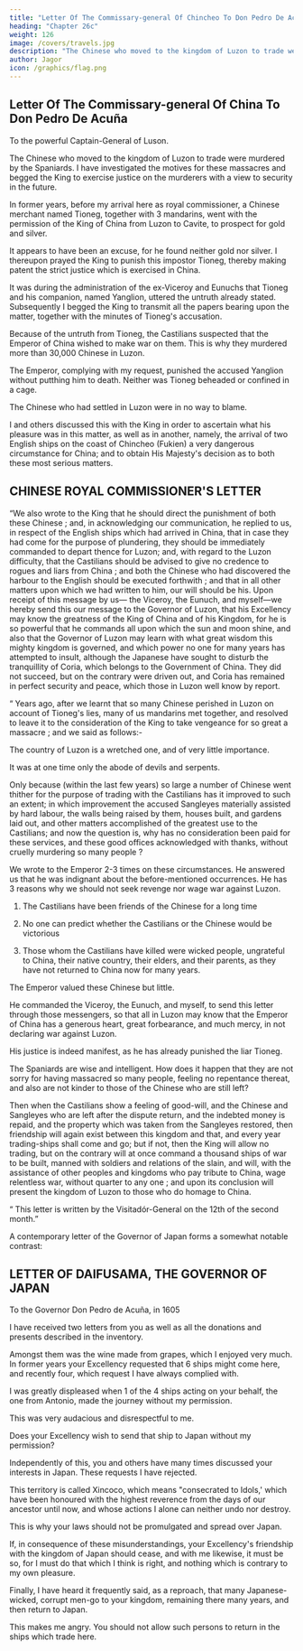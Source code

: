 ```yaml
---
title: "Letter Of The Commissary-general Of Chincheo To Don Pedro De Acuña, Governor Of The Philippines"
heading: "Chapter 26c"
weight: 126
image: /covers/travels.jpg
description: "The Chinese who moved to the kingdom of Luzon to trade were murdered by the Spaniards. I have investigated the motives for these massacres and begged the King to exercise justice on the murderers with a view to security in the future"
author: Jagor
icon: /graphics/flag.png
---
```



## Letter Of The Commissary-general Of China To Don Pedro De Acuña

To the powerful Captain-General of Luson. 

The Chinese who moved to the kingdom of Luzon to trade were murdered by the Spaniards. I have investigated the motives for these massacres and begged the King to exercise justice on the murderers with a view to security in the future.

In former years, before my arrival here as royal commissioner, a Chinese merchant named Tioneg, together with 3 mandarins, went with the permission of the King of China from Luzon to Cavite, to prospect for gold and silver. 

It appears to have been an excuse, for he found neither gold nor silver. I thereupon prayed the King to punish this impostor Tioneg, thereby making patent the strict justice which is exercised in China.

It was during the administration of the ex-Viceroy and Eunuchs that Tioneg and his companion, named Yanglion, uttered the untruth already stated. Subsequently I begged the King to transmit all the papers bearing upon the matter, together with the minutes of Tioneg's accusation<!--  when I myself examined the before-mentioned papers, and knew that everything that the accused Tioneg had said was utterly untrue -->.

Because of the untruth from Tioneg, the Castilians suspected that the Emperor of China wished to make war on them. This is why they murdered more than 30,000 Chinese in Luzon. 

The Emperor, complying with my request, punished the accused Yanglion without putthing him to death. Neither was Tioneg beheaded or confined in a cage. 

The Chinese who had settled in Luzon were in no way to blame. 

I and others discussed this with the King in order to ascertain what his pleasure was in this matter, as well as in another, namely, the arrival of two English ships on the coast of Chincheo (Fukien) a very dangerous circumstance for China; and to obtain His Majesty's decision as to both these most serious matters.



## CHINESE ROYAL COMMISSIONER'S LETTER

“We also wrote to the King that he should direct the punishment of both these Chinese ; and, in acknowledging our communication, he replied to us, in respect of the English ships which had arrived in China, that in case they had come for the purpose of plundering, they should be immediately commanded to depart thence for Luzon; and, with regard to the Luzon difficulty, that the Castilians should be advised to give no credence to rogues and liars from China ; and both the Chinese who had discovered the harbour to the English should be executed forthwith ; and that in all other matters upon which we had written to him, our will should be his. Upon receipt of this message by us— the Viceroy, the Eunuch, and myself—we hereby send this our message to the Governor of Luzon, that his Excellency may know the greatness of the King of China and of his Kingdom, for he is so powerful that he commands all upon which the sun and moon shine, and also that the Governor of Luzon may learn with what great wisdom this mighty kingdom is governed, and which power no one for many years has attempted to insult, although the Japanese have sought to disturb the tranquillity of Coria, which belongs to the Government of China. They did not succeed, but on the contrary were driven out, and Coria has remained in perfect security and peace, which those in Luzon well know by report.

“ Years ago, after we learnt that so many Chinese perished in Luzon on account of Tioneg's lies, many of us mandarins met together, and resolved to leave it to the consideration of the King to take vengeance for so great a massacre ; and we said as follows:- 

The country of Luzon is a wretched one, and of very little importance.

It was at one time only the abode of devils and serpents.

Only because (within the last few years) so large a number of Chinese went thither for the purpose of trading with the Castilians has it improved to such an extent; in which improvement the accused Sangleyes materially assisted by hard labour, the walls being raised by them, houses built, and gardens laid out, and other matters accomplished of the greatest use to the Castilians; and now the question is, why has no consideration been paid for these services, and these good offices acknowledged with thanks, without cruelly murdering so many people ? 

We wrote to the Emperor 2-3 times on these circumstances. He answered us that he was indignant about the before-mentioned occurrences. He has 3 reasons why we should not seek revenge nor wage war against Luzon. 

1. The Castilians have been friends of the Chinese for a long time

2. No one can predict whether the Castilians or the Chinese would be victorious

3. Those whom the Castilians have killed were wicked people, ungrateful to China, their native country, their elders, and their parents, as they have not returned to China now for many years. 

The Emperor valued these Chinese but little. 

He commanded the Viceroy, the Eunuch, and myself, to send this letter through those messengers, so that all in Luzon may know that the Emperor of China has a generous heart, great forbearance, and much mercy, in not declaring war against Luzon. 

His justice is indeed manifest, as he has already punished the liar Tioneg. 

The Spaniards are wise and intelligent. How does it happen that they are not sorry for having massacred so many people, feeling no repentance thereat, and also are not kinder to those of the Chinese who are still left?

Then when the Castilians show a feeling of good-will, and the Chinese and Sangleyes who are left after the dispute return, and the indebted money is repaid, and the property which was taken from the Sangleyes restored, then friendship will again exist between this kingdom and that, and every year trading-ships shall come and go; but if not, then the King will allow no trading, but on the contrary will at once command a thousand ships of war to be built, manned with soldiers and relations of the slain, and will, with the assistance of other peoples and kingdoms who pay tribute to China, wage relentless war, without quarter to any one ; and upon its conclusion will present the kingdom of Luzon to those who do homage to China.

“ This letter is written by the Visitadór-General on the 12th of the second month.”


A contemporary letter of the Governor of Japan forms a somewhat notable contrast:


## LETTER OF DAIFUSAMA, THE GOVERNOR OF JAPAN

To the Governor Don Pedro de Acuña, in 1605

I have received two letters from you as well as all the donations and presents described in the inventory. 

Amongst them was the wine made from grapes, which I enjoyed very much. In former years your Excellency requested that 6 ships might come here, and recently four, which request I have always complied with.

I was greatly displeased when 1 of the 4 ships acting on your behalf, the one from Antonio, made the journey without my permission. 

This was very audacious and disrespectful to me. 

Does your Excellency wish to send that ship to Japan without my permission?

Independently of this, you and others have many times discussed your interests in Japan. These requests I have rejected. 

This territory is called Xincoco, which means "consecrated to Idols,' which have been honoured with the highest reverence from the days of our ancestor until now, and whose actions I alone can neither undo nor destroy. 

This is why your laws should not be promulgated and spread over Japan. 

If, in consequence of these misunderstandings, your Excellency's friendship with the kingdom of Japan should cease, and with me likewise, it must be so, for I must do that which I think is right, and nothing which is contrary to my own pleasure.

Finally, I have heard it frequently said, as a reproach, that many Japanese-wicked, corrupt men-go to your kingdom, remaining there many years, and then return to Japan. 

This makes me angry. You should not allow such persons to return in the ships which trade here. 

<!-- Concerning the remaining matters, I trust your Excellency will hereafter employ your judgment and circumspection in such a manner as to avoid incurring my displeasure for the future. -->
